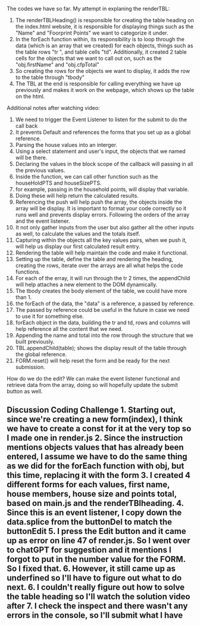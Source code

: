 The codes we have so far.
My attempt in explaning the  renderTBL:
1. The renderTBLHeading() is responsible for creating the table heading on the index.html website, it is responsible for displaying things such as the "Name" and "Foorprint Points" we want to categorize it under.
2. In the forEach function within, its responsibility is to loop through the data (which is an array that we created) for each objects, things such as the table rows "tr
", and table cells "td". Additionally, it created 2 table cells for the objects that we want to call out on, such as the "obj.firstName" and "obj.cfpTotal"
3. So creating the rows for the objects we want to display, it adds the row to the table through "tbody" 
4. The TBL at the end is responsible for calling everything we have up previously and makes it work on the webpage, which shows up the table on the html. 

Additional notes after watching video: 
1. We need to trigger the Event Listener to listen for the submit to do the call back
2. It prevents Default and references the forms that you set up as a global reference. 
3. Parsing the house values into an interger. 
4. Using a select statement and user's input, the objects that we named will be there. 
5. Declaring the values in the block scope of the callback will passing in all the previous values. 
6. Inside the function, we can call other function such as the houseHoldPTS and houseSizePTS. 
7. for example, passing in the household points, will display that variable.
8. Doing these will help return the calculated results. 
9. Referencing the push will help push the array, the objects inside the array will be display. It is important to format your code correctly so it runs well and prevents display errors. Following the orders of the array and the event listener. 
10. It not only gather inputs from the user but also gather all the other inputs as well, to calculate the values and the totals itself. 
11. Capturing within the objects all the key values pairs, when we push it, will help us display our first calculated result entry. 
12. Rendering the table will help maintain the code and make it functional. 
13. Setting up the table, define the table and rendering the heading, creating the rows, iterate over the arrays are all what helps the code functions. 
14. For each of the erray, it will run through the tr 2 times, the appendChild will help attaches a new element to the DOM dynamically. 
15. The tbody creates the body element of the table, we could have more than 1. 
16. the forEach of the data, the "data" is a reference, a passed by reference. 
17. The passed by reference could be useful in the future in case we need to use it for something else. 
18. forEach object in the data, building the tr and td, rows and columns will help reference all the content that we need. 
19. Appending the name and total into the row through the structure that we built previously. 
20. TBL.appendChild(table); shows the display result of the table through the global reference. 
21. FORM.reset() will help reset the form and be ready for the next submission. 

 How do we do the edit?
We can make the event listener functional and retrieve data from the array, doing so will hopefully update the submit button as well. 

<h2> Discussion Coding Challenge
1. Starting out, since we're creating a new form(index), I think we have to create a const for it at the very top so I made one in render.js
2. Since the instruction mentions objects values that has already been entered, I assume we have to do the same thing as we did for the forEach function with obj, but this time, replacing it with the form
3. I created 4 different forms for each values, first name, house members, house size and points total, based on main.js and the renderTBlheading. 
4. Since this is an event listener, I copy down the data.splice from the buttonDel to match the buttonEdit
5. I press the Edit button and it came up as error on line 47 of render.js. So I went over to chatGPT for suggestion and it mentions I forgot to put in the number value for the FORM. So I fixed that.
6. However, it still came up as underfined so I'll have to figure out what to do next.
6. I couldn't really figure out how to solve the table heading so I'll watch the solution video after
7. I check the inspect and there wasn't any errors in the console, so I'll submit what I have 
